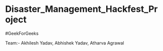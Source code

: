 # Disaster_Management_Hackfest_Project
#GeekForGeeks

Team:-
Akhilesh Yadav,
Abhishek Yadav,
Atharva Agrawal
